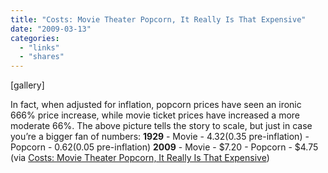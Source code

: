 ```yaml
---
title: "Costs: Movie Theater Popcorn, It Really Is That Expensive"
date: "2009-03-13"
categories: 
  - "links"
  - "shares"
---
```


\[gallery\]

In fact, when adjusted for inflation, popcorn prices have seen an ironic 666% price increase, while movie ticket prices have increased a more moderate 66%. The above picture tells the story to scale, but just in case you’re a bigger fan of numbers: **1929** - Movie - $4.32 ($0.35 pre-inflation) - Popcorn - $0.62 ($0.05 pre-inflation) **2009** - Movie - $7.20 - Popcorn - $4.75 (via [Costs: Movie Theater Popcorn, It Really Is That Expensive](http://i.gizmodo.com/5169552/movie-theater-popcorn-it-really-is-that-expensive))
